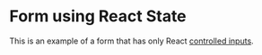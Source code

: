 # Form using React State

This is an example of a form that has only React [controlled inputs](https://reactjs.org/docs/forms.html#controlled-components).
